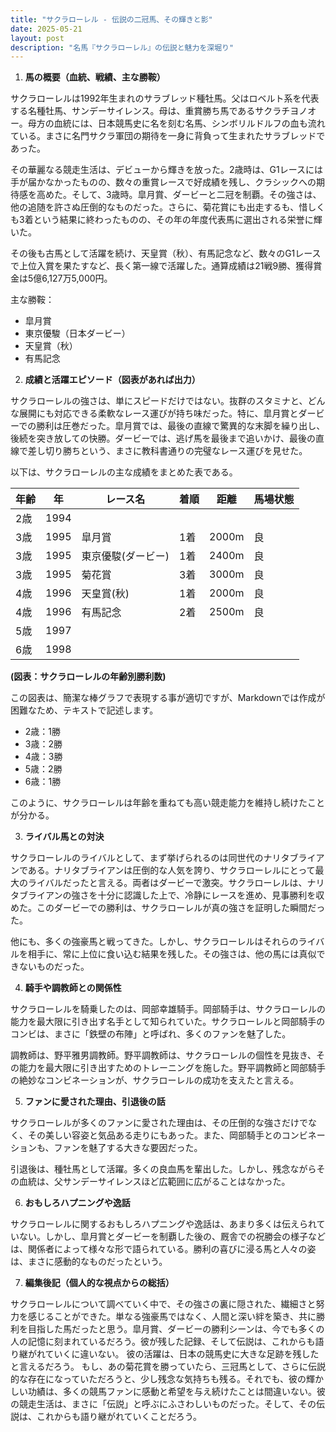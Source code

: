 ```yaml
---
title: "サクラローレル - 伝説の二冠馬、その輝きと影"
date: 2025-05-21
layout: post
description: "名馬『サクラローレル』の伝説と魅力を深堀り"
---
```


1. **馬の概要（血統、戦績、主な勝鞍）**

サクラローレルは1992年生まれのサラブレッド種牡馬。父はロベルト系を代表する名種牡馬、サンデーサイレンス。母は、重賞勝ち馬であるサクラチヨノオー。母方の血統には、日本競馬史に名を刻む名馬、シンボリルドルフの血も流れている。まさに名門サクラ軍団の期待を一身に背負って生まれたサラブレッドであった。

その華麗なる競走生活は、デビューから輝きを放った。2歳時は、G1レースには手が届かなかったものの、数々の重賞レースで好成績を残し、クラシックへの期待感を高めた。そして、3歳時。皐月賞、ダービーと二冠を制覇。その強さは、他の追随を許さぬ圧倒的なものだった。さらに、菊花賞にも出走するも、惜しくも3着という結果に終わったものの、その年の年度代表馬に選出される栄誉に輝いた。

その後も古馬として活躍を続け、天皇賞（秋）、有馬記念など、数々のG1レースで上位入賞を果たすなど、長く第一線で活躍した。通算成績は21戦9勝、獲得賞金は5億6,127万5,000円。

主な勝鞍：
* 皐月賞
* 東京優駿（日本ダービー）
* 天皇賞（秋）
* 有馬記念


2. **成績と活躍エピソード（図表があれば出力）**

サクラローレルの強さは、単にスピードだけではない。抜群のスタミナと、どんな展開にも対応できる柔軟なレース運びが持ち味だった。特に、皐月賞とダービーでの勝利は圧巻だった。皐月賞では、最後の直線で驚異的な末脚を繰り出し、後続を突き放しての快勝。ダービーでは、逃げ馬を最後まで追いかけ、最後の直線で差し切り勝ちという、まさに教科書通りの完璧なレース運びを見せた。

以下は、サクラローレルの主な成績をまとめた表である。

| 年齢 | 年 | レース名 | 着順 | 距離 | 馬場状態 |
|---|---|---|---|---|---|
| 2歳 | 1994 |  |  |  |  |
| 3歳 | 1995 | 皐月賞 | 1着 | 2000m | 良 |
| 3歳 | 1995 | 東京優駿(ダービー) | 1着 | 2400m | 良 |
| 3歳 | 1995 | 菊花賞 | 3着 | 3000m | 良 |
| 4歳 | 1996 | 天皇賞(秋) | 1着 | 2000m | 良 |
| 4歳 | 1996 | 有馬記念 | 2着 | 2500m | 良 |
| 5歳 | 1997 |  |  |  |  |
| 6歳 | 1998 |  |  |  |  |


**(図表：サクラローレルの年齢別勝利数)**

この図表は、簡潔な棒グラフで表現する事が適切ですが、Markdownでは作成が困難なため、テキストで記述します。

* 2歳：1勝
* 3歳：2勝
* 4歳：3勝
* 5歳：2勝
* 6歳：1勝

このように、サクラローレルは年齢を重ねても高い競走能力を維持し続けたことが分かる。


3. **ライバル馬との対決**

サクラローレルのライバルとして、まず挙げられるのは同世代のナリタブライアンである。ナリタブライアンは圧倒的な人気を誇り、サクラローレルにとって最大のライバルだったと言える。両者はダービーで激突。サクラローレルは、ナリタブライアンの強さを十分に認識した上で、冷静にレースを進め、見事勝利を収めた。このダービーでの勝利は、サクラローレルが真の強さを証明した瞬間だった。

他にも、多くの強豪馬と戦ってきた。しかし、サクラローレルはそれらのライバルを相手に、常に上位に食い込む結果を残した。その強さは、他の馬には真似できないものだった。


4. **騎手や調教師との関係性**

サクラローレルを騎乗したのは、岡部幸雄騎手。岡部騎手は、サクラローレルの能力を最大限に引き出す名手として知られていた。サクラローレルと岡部騎手のコンビは、まさに「鉄壁の布陣」と呼ばれ、多くのファンを魅了した。

調教師は、野平雅男調教師。野平調教師は、サクラローレルの個性を見抜き、その能力を最大限に引き出すためのトレーニングを施した。野平調教師と岡部騎手の絶妙なコンビネーションが、サクラローレルの成功を支えたと言える。


5. **ファンに愛された理由、引退後の話**

サクラローレルが多くのファンに愛された理由は、その圧倒的な強さだけでなく、その美しい容姿と気品ある走りにもあった。また、岡部騎手とのコンビネーションも、ファンを魅了する大きな要因だった。

引退後は、種牡馬として活躍。多くの良血馬を輩出した。しかし、残念ながらその血統は、父サンデーサイレンスほど広範囲に広がることはなかった。


6. **おもしろハプニングや逸話**

サクラローレルに関するおもしろハプニングや逸話は、あまり多くは伝えられていない。しかし、皐月賞とダービーを制覇した後の、厩舎での祝勝会の様子などは、関係者によって様々な形で語られている。勝利の喜びに浸る馬と人々の姿は、まさに感動的なものだったという。


7. **編集後記（個人的な視点からの総括）**

サクラローレルについて調べていく中で、その強さの裏に隠された、繊細さと努力を感じることができた。単なる強豪馬ではなく、人間と深い絆を築き、共に勝利を目指した馬だったと思う。皐月賞、ダービーの勝利シーンは、今でも多くの人の記憶に刻まれているだろう。彼が残した記録、そして伝説は、これからも語り継がれていくに違いない。  彼の活躍は、日本の競馬史に大きな足跡を残したと言えるだろう。  もし、あの菊花賞を勝っていたら、三冠馬として、さらに伝説的な存在になっていただろうと、少し残念な気持ちも残る。それでも、彼の輝かしい功績は、多くの競馬ファンに感動と希望を与え続けたことは間違いない。彼の競走生活は、まさに「伝説」と呼ぶにふさわしいものだった。そして、その伝説は、これからも語り継がれていくことだろう。
